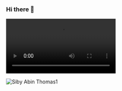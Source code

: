 ### Hi there 👋

<!--
**sibyoncloud/sibyoncloud** is a ✨ _special_ ✨ repository because its `README.md` (this file) appears on your GitHub profile.

Here are some ideas to get you started:

- 🔭 I’m currently working on ...
- 🌱 I’m currently learning ...
- 👯 I’m looking to collaborate on ...
- 🤔 I’m looking for help with ...
- 💬 Ask me about ...
- 📫 How to reach me: ...
- 😄 Pronouns: ...
- ⚡ Fun fact: ...
-->

![Siby Abin Thomas](https://github.com/sibyoncloud/sibyoncloud/blob/2eeb72bb1de6c2af217d7411dd4150bce2ca1fcd/siby-portfolio.mp4)


![Siby Abin Thomas1](https://github.com/sibyoncloud/sibyoncloud/blob/2eeb72bb1de6c2af217d7411dd4150bce2ca1fcd/siby-portfolio.gif)
